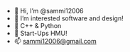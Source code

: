- 👋 Hi, I’m @sammi12006
- 👀 I’m interested software and design!
- 🌱 C++ & Python
- 💞️ Start-Ups HMU!
- 📫 sammi12006@gmail.com
